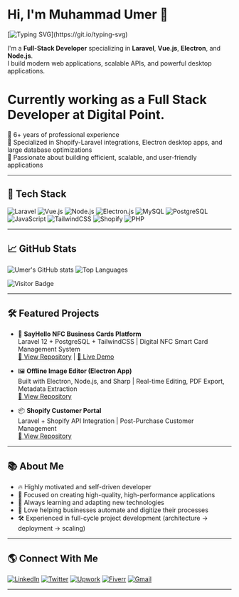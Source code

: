# Hi, I'm Muhammad Umer 👋

[![Typing SVG](https://readme-typing-svg.demolab.com?font=Fira+Code&size=24&pause=1000&width=435&lines=Full-Stack+Developer;Laravel+%7C+Vue.js+%7C+Electron.js+Expert;Let's+Build+Something+Awesome!)](https://git.io/typing-svg)

I'm a **Full-Stack Developer** specializing in **Laravel**, **Vue.js**, **Electron**, and **Node.js**.  
I build modern web applications, scalable APIs, and powerful desktop applications.  
# Currently working as a **Full Stack Developer at Digital Point**.

🌟 6+ years of professional experience  
🌟 Specialized in Shopify-Laravel integrations, Electron desktop apps, and large database optimizations  
🌟 Passionate about building efficient, scalable, and user-friendly applications

---

## 🚀 Tech Stack

![Laravel](https://img.shields.io/badge/-Laravel-FF2D20?style=flat-square&logo=laravel&logoColor=white)
![Vue.js](https://img.shields.io/badge/-Vue.js-4FC08D?style=flat-square&logo=vue.js&logoColor=white)
![Node.js](https://img.shields.io/badge/-Node.js-339933?style=flat-square&logo=node.js&logoColor=white)
![Electron.js](https://img.shields.io/badge/-Electron-47848F?style=flat-square&logo=Electron&logoColor=white)
![MySQL](https://img.shields.io/badge/-MySQL-4479A1?style=flat-square&logo=mysql&logoColor=white)
![PostgreSQL](https://img.shields.io/badge/-PostgreSQL-4169E1?style=flat-square&logo=postgresql&logoColor=white)
![JavaScript](https://img.shields.io/badge/-JavaScript-F7DF1E?style=flat-square&logo=javascript&logoColor=black)
![TailwindCSS](https://img.shields.io/badge/-TailwindCSS-38B2AC?style=flat-square&logo=tailwind-css&logoColor=white)
![Shopify](https://img.shields.io/badge/-Shopify-7AB55C?style=flat-square&logo=shopify&logoColor=white)
![PHP](https://img.shields.io/badge/-PHP-777BB4?style=flat-square&logo=php&logoColor=white)

---

## 📈 GitHub Stats

![Umer's GitHub stats](https://github-readme-stats.vercel.app/api?username=umerdev228&show_icons=true&theme=radical)
![Top Languages](https://github-readme-stats.vercel.app/api/top-langs/?username=umerdev228&layout=compact&theme=radical)

![Visitor Badge](https://visitor-badge.laobi.icu/badge?page_id=umerdev228.umerdev228)

---

## 🛠 Featured Projects

- 🎨 **SayHello NFC Business Cards Platform**  
  Laravel 12 + PostgreSQL + TailwindCSS | Digital NFC Smart Card Management System  
  [🔗 View Repository](https://github.com/umerdev228/sayhello) | [🔗 Live Demo](https://sayhello.example.com)

- 🖼️ **Offline Image Editor (Electron App)**  
  Built with Electron, Node.js, and Sharp | Real-time Editing, PDF Export, Metadata Extraction  
  [🔗 View Repository](https://github.com/umerdev228/image-editor)

- 📦 **Shopify Customer Portal**  
  Laravel + Shopify API Integration | Post-Purchase Customer Management  
  [🔗 View Repository](https://github.com/umerdev228/laravel-shopify-app)

---

## 📚 About Me

- 🔥 Highly motivated and self-driven developer
- 🚀 Focused on creating high-quality, high-performance applications
- 🧠 Always learning and adapting new technologies
- 💬 Love helping businesses automate and digitize their processes
- 🛠️ Experienced in full-cycle project development (architecture → deployment → scaling)

---

## 🌎 Connect With Me

[![LinkedIn](https://img.shields.io/badge/-LinkedIn-0077B5?style=flat-square&logo=linkedin&logoColor=white)](https://linkedin.com/in/muhammad-umer-18b2b42b5/)
[![Twitter](https://img.shields.io/badge/-Twitter-1DA1F2?style=flat-square&logo=twitter&logoColor=white)](https://x.com/UmerDev228)
[![Upwork](https://img.shields.io/badge/-Upwork-6FDA44?style=flat-square&logo=upwork&logoColor=white)](https://www.upwork.com/freelancers/~01821b9705dd1d1efb)
[![Fiverr](https://img.shields.io/badge/-Fiverr-1DBF73?style=flat-square&logo=fiverr&logoColor=white)](https://www.fiverr.com/sellers/umer_dev)
[![Gmail](https://img.shields.io/badge/-Gmail-D14836?style=flat-square&logo=gmail&logoColor=white)](mailto:umerdev228@gmail.com)

---


